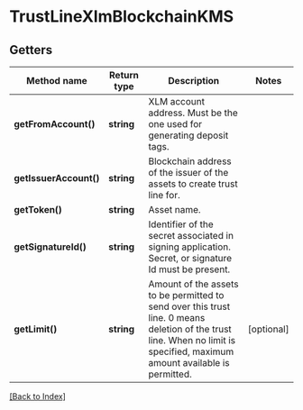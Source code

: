 # TrustLineXlmBlockchainKMS

## Getters

Method name | Return type | Description | Notes
------------ | ------------- | ------------- | -------------
**getFromAccount()** | **string** | XLM account address. Must be the one used for generating deposit tags. |
**getIssuerAccount()** | **string** | Blockchain address of the issuer of the assets to create trust line for. |
**getToken()** | **string** | Asset name. |
**getSignatureId()** | **string** | Identifier of the secret associated in signing application. Secret, or signature Id must be present. |
**getLimit()** | **string** | Amount of the assets to be permitted to send over this trust line. 0 means deletion of the trust line. When no limit is specified, maximum amount available is permitted. | [optional]

[[Back to Index]](../index.md)
